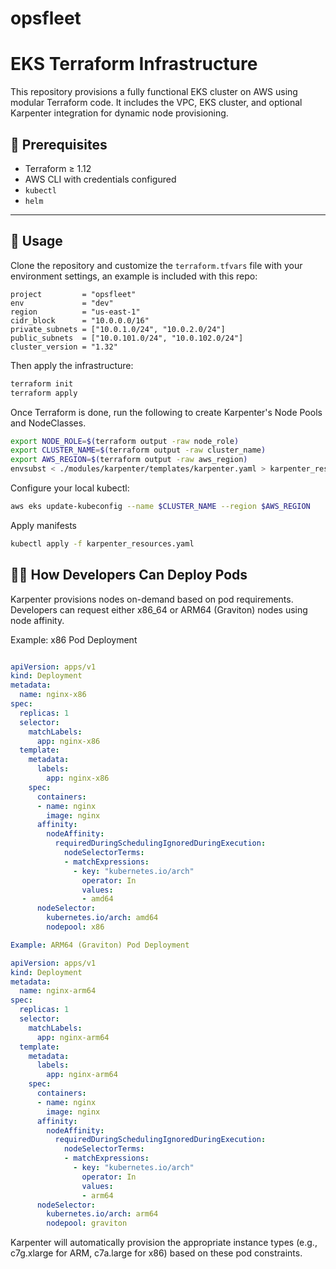# opsfleet

# EKS Terraform Infrastructure

This repository provisions a fully functional EKS cluster on AWS using modular Terraform code. It includes the VPC, EKS cluster, and optional Karpenter integration for dynamic node provisioning.

## 🧱 Prerequisites

- Terraform ≥ 1.12
- AWS CLI with credentials configured
- `kubectl`
- `helm`

---

## 🚀 Usage

Clone the repository and customize the `terraform.tfvars` file with your environment settings, 
an example is included with this repo:

```hcl
project         = "opsfleet"
env             = "dev"
region          = "us-east-1"
cidr_block      = "10.0.0.0/16"
private_subnets = ["10.0.1.0/24", "10.0.2.0/24"]
public_subnets  = ["10.0.101.0/24", "10.0.102.0/24"]
cluster_version = "1.32"
```

Then apply the infrastructure:

```bash
terraform init
terraform apply
```
Once Terraform is done, run the following to create Karpenter's Node Pools and NodeClasses.

```bash
export NODE_ROLE=$(terraform output -raw node_role)
export CLUSTER_NAME=$(terraform output -raw cluster_name)
export AWS_REGION=$(terraform output -raw aws_region)
envsubst < ./modules/karpenter/templates/karpenter.yaml > karpenter_resources.yaml
```
Configure your local kubectl:
```bash
aws eks update-kubeconfig --name $CLUSTER_NAME --region $AWS_REGION
```
Apply manifests
```bash
kubectl apply -f karpenter_resources.yaml
```

## 🧑‍💻 How Developers Can Deploy Pods
Karpenter provisions nodes on-demand based on pod requirements. Developers can request either x86_64 or ARM64 (Graviton) nodes using node affinity.

Example: x86 Pod Deployment
```yaml

apiVersion: apps/v1
kind: Deployment
metadata:
  name: nginx-x86
spec:
  replicas: 1
  selector:
    matchLabels:
      app: nginx-x86
  template:
    metadata:
      labels:
        app: nginx-x86
    spec:
      containers:
      - name: nginx
        image: nginx
      affinity:
        nodeAffinity:
          requiredDuringSchedulingIgnoredDuringExecution:
            nodeSelectorTerms:
            - matchExpressions:
              - key: "kubernetes.io/arch"
                operator: In
                values:
                - amd64
      nodeSelector:
        kubernetes.io/arch: amd64
        nodepool: x86
```
```yaml 
Example: ARM64 (Graviton) Pod Deployment

apiVersion: apps/v1
kind: Deployment
metadata:
  name: nginx-arm64
spec:
  replicas: 1
  selector:
    matchLabels:
      app: nginx-arm64
  template:
    metadata:
      labels:
        app: nginx-arm64
    spec:
      containers:
      - name: nginx
        image: nginx
      affinity:
        nodeAffinity:
          requiredDuringSchedulingIgnoredDuringExecution:
            nodeSelectorTerms:
            - matchExpressions:
              - key: "kubernetes.io/arch"
                operator: In
                values:
                - arm64
      nodeSelector:
        kubernetes.io/arch: arm64
        nodepool: graviton
```       

Karpenter will automatically provision the appropriate instance types (e.g., c7g.xlarge for ARM, c7a.large for x86) based on these pod constraints.